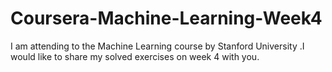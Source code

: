 # Coursera-Machine-Learning-Week4
 I am attending  to  the Machine Learning  course by Stanford University .I would like  to share  my solved exercises on week 4 with you.
